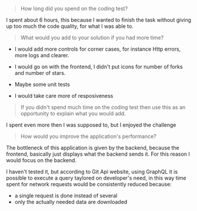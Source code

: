 > How long did you spend on the coding test?

I spent about 6 hours, this because I wanted to finish the task without giving up too much the code quality, for what I was able to.

> What would you add to your solution if you had more time?

- I would add more controls for corner cases, for instance Http errors, more logs and clearer.

- I would go on with the frontend, I didn't put icons for number of forks and number of stars.

- Maybe some unit tests
 
- I would take care more of resposiveness
 
> If you didn't spend much time on the coding test then use this as an opportunity to explain what you would add.

I spent even more then I was supposed to, but I enjoyed the challenge


> How would you improve the application's performance?

The bottleneck of this application is given by the backend, because the frontend, basically just displays what the backend sends it.
For this reason I would focus on the backend.

I haven't tested it, but according to Git Api website, using GraphQL it is possible to execute a query taylored on developer's need, in this way time spent for network requests would be consistently reduced because:

 - a single request is done instead of several
 - only the actually needed data are downloaded



